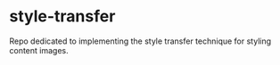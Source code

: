 # style-transfer
Repo dedicated to implementing the style transfer technique for styling content images.
